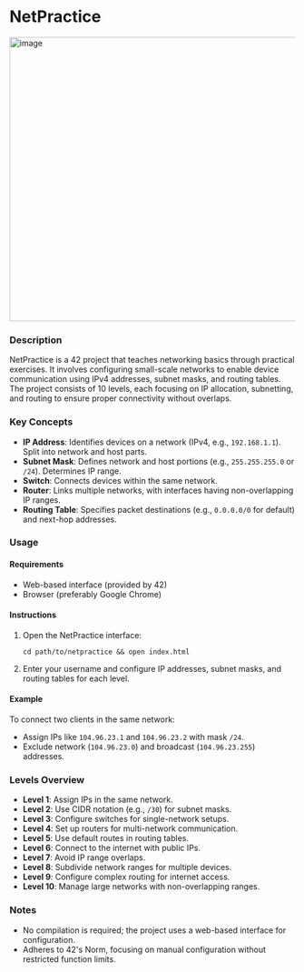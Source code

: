 # NetPractice 

<img width="850" height="500" alt="image" src="https://github.com/user-attachments/assets/c0dd5a86-f841-4924-874a-ee4a35126933" />

### Description

NetPractice is a 42 project that teaches networking basics through practical exercises. It involves configuring small-scale networks to enable device communication using IPv4 addresses, subnet masks, and routing tables. The project consists of 10 levels, each focusing on IP allocation, subnetting, and routing to ensure proper connectivity without overlaps.


### Key Concepts

- **IP Address**: Identifies devices on a network (IPv4, e.g., `192.168.1.1`). Split into network and host parts.
- **Subnet Mask**: Defines network and host portions (e.g., `255.255.255.0` or `/24`). Determines IP range.
- **Switch**: Connects devices within the same network.
- **Router**: Links multiple networks, with interfaces having non-overlapping IP ranges.
- **Routing Table**: Specifies packet destinations (e.g., `0.0.0.0/0` for default) and next-hop addresses.

### Usage

#### Requirements
- Web-based interface (provided by 42)
- Browser (preferably Google Chrome)

#### Instructions
1. Open the NetPractice interface:
   ```shell
   cd path/to/netpractice && open index.html
   ```
2. Enter your username and configure IP addresses, subnet masks, and routing tables for each level.

#### Example
To connect two clients in the same network:
- Assign IPs like `104.96.23.1` and `104.96.23.2` with mask `/24`.
- Exclude network (`104.96.23.0`) and broadcast (`104.96.23.255`) addresses.

### Levels Overview

- **Level 1**: Assign IPs in the same network.
- **Level 2**: Use CIDR notation (e.g., `/30`) for subnet masks.
- **Level 3**: Configure switches for single-network setups.
- **Level 4**: Set up routers for multi-network communication.
- **Level 5**: Use default routes in routing tables.
- **Level 6**: Connect to the internet with public IPs.
- **Level 7**: Avoid IP range overlaps.
- **Level 8**: Subdivide network ranges for multiple devices.
- **Level 9**: Configure complex routing for internet access.
- **Level 10**: Manage large networks with non-overlapping ranges.

### Notes

- No compilation is required; the project uses a web-based interface for configuration.
- Adheres to 42's Norm, focusing on manual configuration without restricted function limits.
